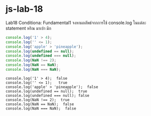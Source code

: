 # js-lab-18
Lab18 Conditiona: Fundamental1
จงหาผลลัพธ์จากการใช้ console.log ในแต่ละ statement
หริณ มาเบ้า มิก

```JavaScript
console.log('1' > 4);
console.log('' <= 1); 
console.log('apple' > 'pineapple');
console.log(undefined == null);
console.log(undefined === null);
console.log(NaN !== 2);
console.log(NaN == NaN);
console.log(NaN === NaN);
```
```Shell
console.log('1' > 4);  false
console.log('' <= 1);   true
console.log('apple' > 'pineapple');  false
console.log(undefined == null);  true
console.log(undefined === null); false
console.log(NaN !== 2);  true
console.log(NaN == NaN);  false
console.log(NaN === NaN);  false
```
